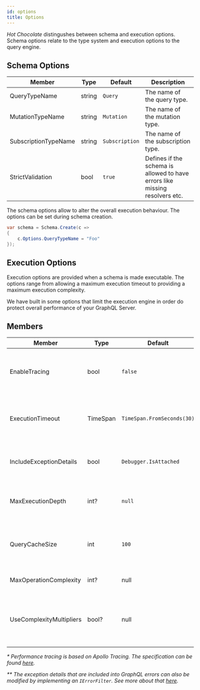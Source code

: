 ```yaml
---
id: options
title: Options
---
```


_Hot Chocolate_ distingushes between schema and execution options. Schema options relate to the type system and execution options to the query engine.

## Schema Options

| Member               | Type   | Default        | Description                                                                 |
| -------------------- | ------ | -------------- | --------------------------------------------------------------------------- |
| QueryTypeName        | string | `Query`        | The name of the query type.                                                 |
| MutationTypeName     | string | `Mutation`     | The name of the mutation type.                                              |
| SubscriptionTypeName | string | `Subscription` | The name of the subscription type.                                          |
| StrictValidation     | bool   | `true`         | Defines if the schema is allowed to have errors like missing resolvers etc. |

The schema options allow to alter the overall execution behaviour. The options can be set during schema creation.

```csharp
var schema = Schema.Create(c =>
{
    c.Options.QueryTypeName = "Foo"
});
```

## Execution Options

Execution options are provided when a schema is made executable. The options range from allowing a maximum execution timeout to providing a maximum execution complexity.

We have built in some options that limit the execution engine in order do protect overall performance of your GraphQL Server.

## Members

| Member                  | Type     | Default                    | Description                                                         |
| ----------------------- | -------- | -------------------------- | ------------------------------------------------------------------- |
| EnableTracing           | bool     | `false`                    | Enables tracing for performance measurement of query requests. _\*_ |
| ExecutionTimeout        | TimeSpan | `TimeSpan.FromSeconds(30)` | The maximum allowed execution time of a query.                      |
| IncludeExceptionDetails | bool     | `Debugger.IsAttached`      | Includes exeption details into the GraphQL errors. _\*\*_           |
| MaxExecutionDepth       | int?     | `null`                     | The maximum allowed query depth of a query.                         |
| QueryCacheSize          | int      | `100`                      | The amount of queries that can be cached for faster execution.      |
| MaxOperationComplexity          | int?      | null                      | The allowed complexity of queries.      |
| UseComplexityMultipliers          | bool?      | null                      | Specifies if multiplier arguments are used to calculate the query complexity.      |

_\* Performance tracing is based on Apollo Tracing. The specification can be found [here](https://github.com/apollographql/apollo-tracing)._

_\*\* The exception details that are included into GraphQL errors can also be modified by implementing an `IErrorFilter`. See more about that [here](error-filter.md)._

